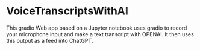 # VoiceTranscriptsWithAI

This gradio Web app based on a Jupyter notebook uses gradio to record your microphone input and make a text transcript with OPENAI. 
It then uses this output as a feed into ChatGPT. 

